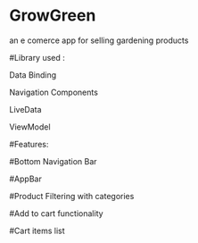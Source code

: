 # GrowGreen
an e comerce app for selling gardening products

#Library used :

Data Binding

Navigation Components

LiveData

ViewModel


#Features:

#Bottom Navigation Bar

#AppBar

#Product Filtering with categories

#Add to cart functionality

#Cart items list
